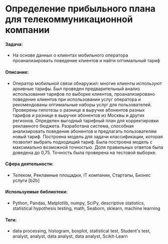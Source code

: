 # Определение прибыльного плана для телекоммуникационной компании

#### Задача: 
- На основе данных о клиентах мобильного оператора проанализировать поведение клиентов и найти оптимальный тариф

#### Описание:
- Оператор мобильной связи обнаружил: многие клиенты используют архивные тарифы. Был проведен предварительный анализ использования тарифов по выборке клиентов, проанализировано поведение клиентов при использовании услуг оператора и рекомендованы оптимальные наборы услуг для пользователей. Проверены гипотезы о разнице в выручке абонентов разных тарифов и разнице в выручке абонентов из Москвы и других регионов. Определен выгодный тарифный план для корректировки рекламного бюджета. Разработана система, способная анализировать поведение абонентов и предлагать пользователям новый тариф. Построена модель для задачи классификации, которая позволит выбрать подходящий тариф. Была построена модель с максимально возможной точностью. Доля правильных ответов была доведена до 0,75. Точность была проверена на тестовой выборке.

#### Сфера деятельности: 
- Телеком, Рекламные площадки, IT компании, Стартапы, Бизнес услуги [b2b]

#### Используемые библиотеки:
- Python, Pandas, Matplotlib, numpy, SciPy, descriptive statistics, statistical hypothesis testing, math, Seaborn, sklearn, machine learning

#### Теги:
- data processing, histogram, boxplot, statistical test, Student's test, analyst, analyst, data analyst, data analyst, Scikit-Learn
